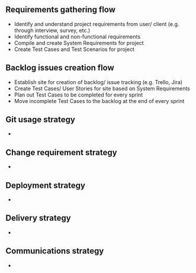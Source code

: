 <!--### Hi there 👋


**DevOps-Team3-2022/DevOps-Team3-2022** is a ✨ _special_ ✨ repository because its `README.md` (this file) appears on your GitHub profile.

Here are some ideas to get you started:

- 🔭 I’m currently working on ...
- 🌱 I’m currently learning ...
- 👯 I’m looking to collaborate on ...
- 🤔 I’m looking for help with ...
- 💬 Ask me about ...
- 📫 How to reach me: ...
- 😄 Pronouns: ...
- ⚡ Fun fact: ...
-->

## Requirements gathering flow
- Identify and understand project requirements from user/ client (e.g. through interview, survey, etc.)
- Identify functional and non-functional requirements
- Compile and create System Requirements for project
- Create Test Cases and Test Scenarios for project  

## Backlog issues creation flow
- Establish site for creation of backlog/ issue tracking (e.g. Trello, Jira)
- Create Test Cases/ User Stories for site based on System Requirements
- Plan out Test Cases to be completed for every sprint
- Move incomplete Test Cases to the backlog at the end of every sprint

## Git usage strategy
-

## Change requirement strategy
-

## Deployment strategy
-

## Delivery strategy
-

## Communications strategy
-
